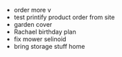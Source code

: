 * order more v
* test printify product order from site 
* garden cover
* Rachael birthday plan
* fix mower selinoid
* bring storage stuff home